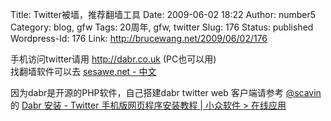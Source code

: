 Title: Twitter被墙，推荐翻墙工具
Date: 2009-06-02 18:22
Author: number5
Category: blog, gfw
Tags: 20周年, gfw, twitter
Slug: 176
Status: published
Wordpress-Id: 176
Link: http://brucewang.net/2009/06/02/176

手机访问twitter请用 http://dabr.co.uk (PC也可以用)  
找翻墙软件可以去 [sesawe.net -
中文](https://www.sesawe.net/spip.php?lang=zh)

因为dabr是开源的PHP软件，自己搭建dabr twitter web 客户端请参考
[@scavin](https://twitter.com/scavin) 的 [Dabr 安装 - Twitter
手机版网页程序安装教程 | 小众软件 \>
在线应用](http://www.appinn.com/twitter-dabr-setup-guide/)
